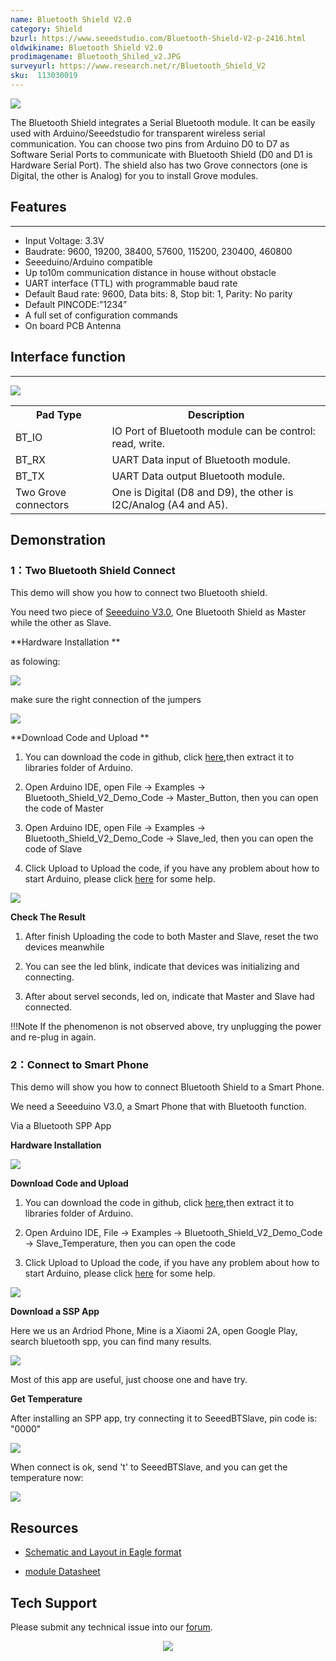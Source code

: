```yaml
---
name: Bluetooth Shield V2.0
category: Shield
bzurl: https://www.seeedstudio.com/Bluetooth-Shield-V2-p-2416.html
oldwikiname: Bluetooth Shield V2.0
prodimagename: Bluetooth_Shiled_v2.JPG
surveyurl: https://www.research.net/r/Bluetooth_Shield_V2
sku:  113030019
---
```


![](https://github.com/SeeedDocument/Bluetooth_Shield_V2/raw/master/img/Bluetooth_Shiled_v2.JPG)

The Bluetooth Shield integrates a Serial Bluetooth module. It can be easily used with Arduino/Seeedstudio for transparent wireless serial communication. You can choose two pins from Arduino D0 to D7 as Software Serial Ports to communicate with Bluetooth Shield (D0 and D1 is Hardware Serial Port). The shield also has two Grove connectors (one is Digital, the other is Analog) for you to install Grove modules.

##   Features
---
*   Input Voltage: 3.3V
*   Baudrate: 9600, 19200, 38400, 57600, 115200, 230400, 460800
*   Seeeduino/Arduino compatible
*   Up to10m communication distance in house without obstacle
*   UART interface (TTL) with programmable baud rate
*   Default Baud rate: 9600, Data bits: 8, Stop bit: 1, Parity: No parity
*   Default PINCODE:”1234”
*   A full set of configuration commands
*   On board PCB Antenna

##   Interface function
---
![](https://github.com/SeeedDocument/Bluetooth_Shield_V2/raw/master/img/Bluetooth_Shield_V2.0_K.jpg)

<table >
<tr>
<th> Pad Type
</th>
<th> Description
</th></tr>
<tr>
<td> BT_IO
</td>
<td> IO Port of Bluetooth module can be control: read, write.
</td></tr>
<tr>
<td> BT_RX
</td>
<td> UART Data input of Bluetooth module.
</td></tr>
<tr>
<td> BT_TX
</td>
<td> UART Data output Bluetooth module.
</td></tr>
<tr>
<td> Two Grove connectors
</td>
<td> One is Digital (D8 and D9), the other is I2C/Analog (A4 and A5).
</td></tr></table>



##   Demonstration

### 1：Two Bluetooth Shield Connect

This demo will show you how to connect two Bluetooth shield.

You need two piece of [Seeeduino V3.0](http://www.seeedstudio.com/depot/seeeduino-v30-atmega-328p-p-669.html?cPath=6_7),
One Bluetooth Shield as Master while the other as Slave.

**Hardware Installation **

as folowing:

![](https://github.com/SeeedDocument/Bluetooth_Shield_V2/raw/master/img/Bluetooth_shield_demo_image0.png)

make sure the right connection of the jumpers

![](https://github.com/SeeedDocument/Bluetooth_Shield_V2/raw/master/img/Bluetooth_shield_demo_image4.jpg)

**Download Code and Upload **

1.  You can download the code in github, click [here](https://github.com/Seeed-Studio/Bluetooth_Shield_V2_Demo_Code/archive/master.zip),then extract it to libraries folder of Arduino.

2.  Open Arduino IDE, open File -&gt; Examples -&gt; Bluetooth_Shield_V2_Demo_Code -&gt; Master_Button, then you can open the code of Master

3.  Open Arduino IDE, open File -&gt; Examples -&gt; Bluetooth_Shield_V2_Demo_Code -&gt; Slave_led, then you can open the code of Slave

4.  Click Upload to Upload the code, if you have any problem about how to start Arduino, please click [here](/Getting_Started_with_Seeeduino) for some help.


![](https://github.com/SeeedDocument/Bluetooth_Shield_V2/raw/master/img/Bluetooth_ide_1.jpg)


**Check The Result**

1.  After finish Uploading the code to both Master and Slave, reset the two devices meanwhile

2.  You can see the led blink, indicate that devices was initializing and connecting.

3.  After about servel seconds, led on, indicate that Master and Slave had connected.

!!!Note
    If the phenomenon is not observed above, try unplugging the power and re-plug in again.


### 2：Connect to Smart Phone

This demo will show you how to connect Bluetooth Shield to a Smart Phone.

We need a Seeeduino V3.0, a Smart Phone that with Bluetooth function.

Via a Bluetooth SPP App

**Hardware Installation**

![](https://github.com/SeeedDocument/Bluetooth_Shield_V2/raw/master/img/Bluetooth_shield_demo_image1.png)

**Download Code and Upload**

1.  You can download the code in github, click [here](https://github.com/Seeed-Studio/Bluetooth_Shield_V2_Demo_Code/archive/master.zip),then extract it to libraries folder of Arduino.

2.  Open Arduino IDE, File -&gt; Examples -&gt; Bluetooth_Shield_V2_Demo_Code -&gt; Slave_Temperature, then you can open the code

3.  Click Upload to Upload the code, if you have any problem about how to start Arduino, please click [here](/Getting_Started_with_Seeeduino) for some help.

![](https://github.com/SeeedDocument/Bluetooth_Shield_V2/raw/master/img/Bluetooth_Shield_Demo2.jpg)


**Download a SSP App**

Here we us an Ardriod Phone, Mine is a Xiaomi 2A, open Google Play, search bluetooth spp, you can find many results.

![](https://github.com/SeeedDocument/Bluetooth_Shield_V2/raw/master/img/Bluetooth_Shield_Find_spp.png)

Most of this app are useful, just choose one and have try.

**Get Temperature**

After installing an SPP app, try connecting it to SeeedBTSlave, pin code is: "0000"

![](https://github.com/SeeedDocument/Bluetooth_Shield_V2/raw/master/img/Bluetooth_Shield_App_1.png)

When connect is ok, send 't' to SeeedBTSlave, and you can get the temperature now:

![](https://github.com/SeeedDocument/Bluetooth_Shield_V2/raw/master/img/Bluetooth_Shield_get_temp.png)

##   Resources
*   [Schematic and Layout in Eagle format](https://github.com/SeeedDocument/Bluetooth_Shield_V2/raw/master/res/Bluetooth_en.pdf)

*   [module Datasheet](https://github.com/SeeedDocument/Bluetooth_Shield_V2/raw/master/res/Bluetooth_en.pdf)

## Tech Support
Please submit any technical issue into our [forum](http://forum.seeedstudio.com/). <br /><p style="text-align:center"><a href="https://www.seeedstudio.com/act-4.html" target="_blank"><img src="https://github.com/SeeedDocument/Wiki_Banner/raw/master/new_product.jpg" /></a></p>